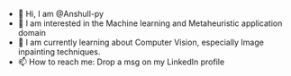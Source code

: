 - 👋 Hi, I am @Anshull-py
- 👀  I am interested in the Machine learning and Metaheuristic application domain
- 🌱  I am currently learning about Computer Vision, especially Image inpainting techniques.
- 📫 How to reach me: Drop a msg on my LinkedIn profile

<!---
Anshull-py/Anshull-py is a ✨ special ✨ repository because its `README.md` (this file) appears on your GitHub profile.
You can click the Preview link to take a look at your changes.
--->

